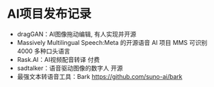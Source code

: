 # AI项目发布记录

- dragGAN：AI图像拖动编辑, 有人实现并开源
- Massively Multilingual Speech:Meta 的开源语音 AI 项目 MMS 可识别 4000 多种口头语言
- Rask.AI：AI视频配音转译 付费
- sadtalker：语音驱动图像的数字人 开源
- 最强文本转语音工具：Bark https://github.com/suno-ai/bark
